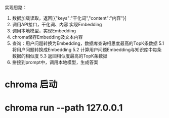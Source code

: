 实现思路：
1. 数据加载读取，返回[{"keys":"干化词","content":"内容"}]
2. 调用API接口，干化词、内容 实现Embedding
3. 调用本地模型，实现Embedding
4. chroma储存Embedding及文本内容
5. 查询：用户问题转换为Embedding，数据库查询相思度最高的TopK条数据
    5.1 将用户问题转换成Embedding
    5.2 计算用户问题Embedding与知识库中每条数据的相似度
    5.3 返回相似度最高的TopK条数据
6. 拼接到prompt中，调用本地模型，生成答案


# chroma 启动
# chroma run --path 127.0.0.1

